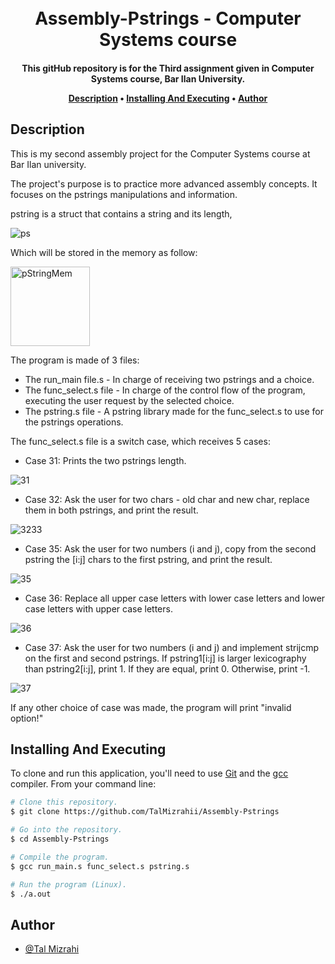 
<h1 align="center">
  
<br>
  Assembly-Pstrings - Computer Systems course
  <br>
</h1>

<h4 align="center">This gitHub repository is for the Third assignment given in Computer Systems course, Bar Ilan University.


<p align="center">
  <a href="#description">Description</a> •
  <a href="#installing-and-executing">Installing And Executing</a> •
  <a href="#author">Author</a> 
</p>

## Description

This is my second assembly project for the Computer Systems course at Bar Ilan university.

The project's purpose is to practice more advanced assembly concepts. It focuses on the pstrings manipulations and information. 

pstring is a struct that contains a string and its length,  

![ps](https://user-images.githubusercontent.com/103560553/208872555-2f3b3659-a735-4d6c-af65-82059009456e.PNG)

Which will be stored in the memory as follow:

<img width="127" alt="pStringMem" src="https://user-images.githubusercontent.com/106544582/237052461-69eadeb1-7127-4718-9a3e-0bc203e5589d.png">


The program is made of 3 files:
 * The run_main file.s - In charge of receiving two pstrings and a choice.
 * The func_select.s file - In charge of the control flow of the program, executing the user request by the selected choice.
 * The pstring.s file - A pstring library made for the func_select.s to use for the pstrings operations.
 
 
 The func_select.s file is a switch case, which receives 5 cases:
 * Case 31: Prints the two pstrings length.

![31](https://user-images.githubusercontent.com/103560553/208873496-e67ab793-7b85-49d5-8d2f-042d2243b3f5.PNG)

 * Case 32: Ask the user for two chars - old char and new char, replace them in both pstrings, and print the result.
 
 ![3233](https://user-images.githubusercontent.com/103560553/208874092-4316b3c6-085d-4919-b508-20bdebae58e4.PNG)
 
  * Case 35:  Ask the user for two numbers (i and j), copy from the second pstring the [i:j] chars to the first pstring, and print the result.
  
  ![35](https://user-images.githubusercontent.com/103560553/208874856-f1af6288-e56a-47d1-b267-4888c1ff2edd.PNG)

 * Case 36: Replace all upper case letters with lower case letters and lower case letters with upper case letters.
 
 ![36](https://user-images.githubusercontent.com/103560553/208875494-aea0e52b-3686-4ef5-97a7-a323848c703f.PNG)

 * Case 37: Ask the user for two numbers (i and j) and implement strijcmp on the first and second pstrings. If pstring1[i:j] is larger lexicography than pstring2[i:j], print 1. If they are equal, print 0. Otherwise, print -1.
 
 ![37](https://user-images.githubusercontent.com/103560553/208877270-289d9512-e9b3-422d-a8c3-3f7b5fd32fc4.PNG)

If any other choice of case was made, the program will print "invalid option!"
 
## Installing And Executing

To clone and run this application, you'll need to use [Git](https://git-scm.com) and the [gcc](https://gcc.gnu.org/) compiler. From your command line:

```bash
# Clone this repository.
$ git clone https://github.com/TalMizrahii/Assembly-Pstrings

# Go into the repository.
$ cd Assembly-Pstrings

# Compile the program.
$ gcc run_main.s func_select.s pstring.s

# Run the program (Linux).
$ ./a.out
```

## Author
* [@Tal Mizrahi](https://github.com/TalMizrahii)


